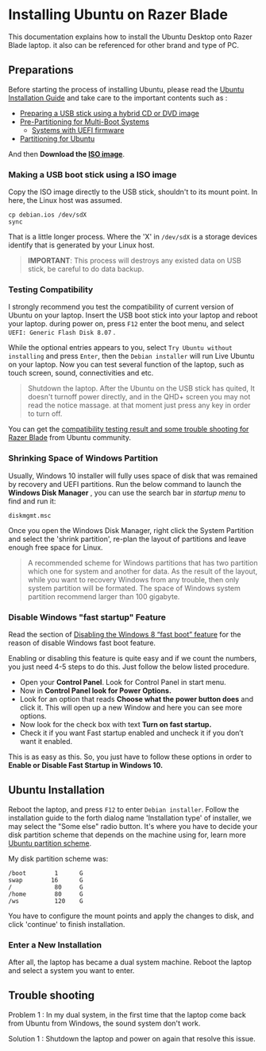 # Installing Ubuntu on Razer Blade

This documentation explains how to install the Ubuntu Desktop onto Razer Blade laptop. it also can be referenced for other brand and type of PC.

## Preparations
Before starting the process of installing Ubuntu, please read the [Ubuntu Installation Guide](https://help.ubuntu.com/lts/installation-guide/amd64/index.html) and take care to the important contents such as :

* [Preparing a USB stick using a hybrid CD or DVD image](https://help.ubuntu.com/lts/installation-guide/amd64/ch04s03.html)
* [Pre-Partitioning for Multi-Boot Systems](https://help.ubuntu.com/lts/installation-guide/amd64/ch03s05.html)
  * [Systems with UEFI firmware](https://help.ubuntu.com/lts/installation-guide/amd64/ch03s06.html)
* [Partitioning for Ubuntu](https://help.ubuntu.com/lts/installation-guide/amd64/apc.html)

And then **Download the [ISO image](https://www.ubuntu.com/download/desktop)**.

### Making a USB boot stick using a ISO image
Copy the ISO image directly to the USB stick, shouldn't to its mount point. In here, the Linux host was assumed.

```shell
cp debian.ios /dev/sdX
sync
```
That is a little longer process. Where the 'X' in `/dev/sdX` is a storage devices identify that is generated by your Linux host.

> **IMPORTANT**: This process will destroys any existed data on USB stick, be careful to do data backup.

### Testing Compatibility

I strongly recommend you test the compatibility of current version of Ubuntu on your laptop. Insert the USB boot stick into your laptop and reboot your laptop. during power on, press `F12` enter the boot menu, and select `UEFI: Generic Flash Disk 8.07` . 

While the optional entries appears to you, select `Try Ubuntu without installing` and press `Enter`, then the `Debian installer` will run Live Ubuntu on your laptop. Now you can test several function of the laptop, such as touch screen, sound, connectivities and etc.

> Shutdown the laptop. After the Ubuntu on the USB stick has quited, It doesn't turnoff power directly, and in the QHD+ screen you may not read the notice massage. at that moment just press any key in order to turn off.

You can get the [compatibility testing result and some trouble shooting for Razer Blade](https://help.ubuntu.com/community/RazerBlade) from Ubuntu community.

### Shrinking Space of Windows Partition

Usually, Windows 10 installer will fully uses space of disk that was remained by recovery and UEFI partitions. Run the below command to launch the **Windows Disk Manager** , you can use the search bar in *startup menu* to find and run it:

```shell
diskmgmt.msc
```

Once you open the Windows Disk Manager, right click the System Partition and select the 'shrink partition', re-plan the layout of partitions and leave enough free space for Linux.

> A recommended scheme for Windows partitions that has two partition which one for system and another for data. As the result of the layout, while you want to recovery Windows from any trouble, then only system partition will be formated. The space of Windows system partition recommend larger than 100 gigabyte.

### Disable Windows "fast startup" Feature

Read the section of [Disabling the Windows 8 “fast boot” feature](https://help.ubuntu.com/lts/installation-guide/amd64/ch03s06.html#UEFI) for the reason of disable Windows fast boot feature.

Enabling or disabling this feature is quite easy and if we count the numbers, you just need 4-5 steps to do this. Just follow the below listed procedure.

- Open your **Control Panel**. Look for Control Panel in start menu.
- Now in **Control Panel **look for P**ower Options.**
- Look for an option that reads **Choose what the power button does** and click it. This will open up a new Window and here you can see more options.
- Now look for the check box with text **Turn on fast startup.**
- Check it if you want Fast startup enabled and uncheck it if you don’t want it enabled.

This is as easy as this. So, you just have to follow these options in order to **Enable or Disable Fast Startup in Windows 10.**

## Ubuntu Installation

Reboot the laptop, and press `F12` to enter `Debian installer`. Follow the installation guide to the forth dialog name 'Installation type' of installer, we may select the "Some else" radio button. It's where you have to decide your disk partition scheme that depends on the machine using for, learn more [Ubuntu partition scheme](https://help.ubuntu.com/lts/installation-guide/amd64/apc.html).

My disk partition scheme was:

```/ 
/boot        1		G
swap        16		G
/            80		G
/home        80		G
/ws          120	G
```

You have to configure the mount points and apply the changes to disk, and click 'continue' to finish installation.

### Enter a New Installation

After all, the laptop has became a dual system machine. Reboot the laptop and select a system you want to enter.

## Trouble shooting

Problem 1 : In my dual system, in the first time that the laptop come back from Ubuntu from Windows, the sound system don't work. 

Solution 1 :  Shutdown the laptop and power on again that resolve this issue.